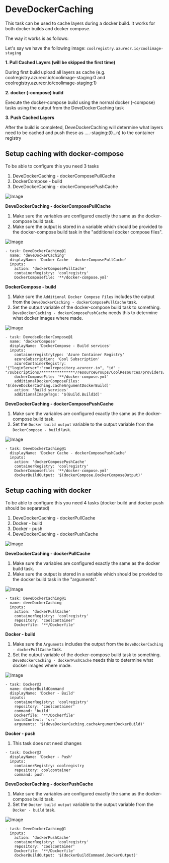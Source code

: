 # DeveDockerCaching

This task can be used to cache layers during a docker build. It works for both docker builds and docker compose.

The way it works is as follows:

Let's say we have the following image:
`coolregistry.azurecr.io/coolimage-staging`

**1. Pull Cached Layers (will be skipped the first time)**

During first build upload all layers as cache (e.g. coolregistry.azurecr.io/coolimage-staging:0 and coolregistry.azurecr.io/coolimage-staging:1)

**2. docker (-compose) build**

Execute the docker-compose build using the normal docker (-compose) tasks using the output from the DeveDockerCaching task

**3. Push Cached Layers**

After the build is completed, DeveDockerCaching will determine what layers need to be cached and push these as ....-staging:(0...n) to the container registry

## Setup caching with docker-compose

To be able to configure this you need 3 tasks

1. DeveDockerCaching - dockerComposePullCache
1. DockerCompose - build
1. DeveDockerCaching - dockerComposePushCache

![Image](Images/dockercompose_tasks.png)

**DeveDockerCaching - dockerComposePullCache**

1. Make sure the variables are configured exactly the same as the docker-compose build task.
1. Make sure the output is stored in a variable which should be provided to the docker-compose build task in the "additional docker compose files".

![Image](Images/devedockercache_dockercomposepullconfig.png)

```
- task: DeveDockerCaching@1
  name: 'deveDockerCaching'
  displayName: 'Docker Cache - dockerComposePullCache'
  inputs:
    action: 'dockerComposePullCache'
    containerRegistry: 'coolregistry'
    DockerComposefile: '**/docker-compose.yml'
```

**DockerCompose - build**

1. Make sure the `Additional Docker Compose Files` includes the output from the `DeveDockerCaching - dockerComposePullCache` task.
1. Set the output variable of the docker-compose build task to something. `DeveDockerCaching - dockerComposePushCache` needs this to determine what docker images where made.

![Image](Images/dockercomposeconfig.png)

```
- task: DevedseDockerCompose@1
  name: 'dockerCompose'
  displayName: 'DockerCompose - Build services'
  inputs:
    containerregistrytype: 'Azure Container Registry'
    azureSubscription: 'Cool Subscription'
    azureContainerRegistry: '{"loginServer":"coolrepository.azurecr.io", "id" : "/subscriptions/***************/resourceGroups/CoolResources/providers/Microsoft.ContainerRegistry/registries/coolregistry"}'
    dockerComposeFile: '**/docker-compose.yml'
    additionalDockerComposeFiles: '$(deveDockerCaching.cacheArgumentDockerBuild)'
    action: 'Build services'
    additionalImageTags: '$(Build.BuildId)'
```

**DeveDockerCaching - dockerComposePushCache**

1. Make sure the variables are configured exactly the same as the docker-compose build task.
1. Set the `Docker build output` variable to the output variable from the `DockerCompose - build` task.

![Image](Images/devedockercache_dockercomposepushconfig.png)


```
- task: DeveDockerCaching@1
  displayName: 'Docker Cache - dockerComposePushCache'
  inputs:
    action: 'dockerComposePushCache'
    containerRegistry: 'coolregistry'
    DockerComposefile: '**/docker-compose.yml'
    dockerBuildOutput: '$(dockerCompose.DockerComposeOutput)'
```

## Setup caching with docker

To be able to configure this you need 4 tasks (docker build and docker push should be separated)

1. DeveDockerCaching - dockerPullCache
1. Docker - build
1. Docker - push
1. DeveDockerCaching - dockerPushCache

![Image](Images/docker_tasks.png)

**DeveDockerCaching - dockerPullCache**

1. Make sure the variables are configured exactly the same as the docker build task.
1. Make sure the output is stored in a variable which should be provided to the docker build task in the "arguments".

![Image](Images/devedockercache_dockerpullconfig.png)

```
- task: DeveDockerCaching@1
  name: deveDockerCaching
  inputs:
    action: 'dockerPullCache'
    containerRegistry: 'coolregistry'
    repository: 'coolcontainer'
    Dockerfile: '**/Dockerfile'
```

**Docker - build**

1. Make sure the `Arguments` includes the output from the `DeveDockerCaching - dockerPullCache` task.
1. Set the output variable of the docker-compose build task to something. `DeveDockerCaching - dockerPushCache` needs this to determine what docker images where made.

![Image](Images/dockerconfig.png)

```
- task: Docker@2
  name: dockerBuildCommand
  displayName: 'Docker - Build'
  inputs:
    containerRegistry: 'coolregistry'
    repository: 'coolcontainer'
    command: 'build'
    Dockerfile: '**/Dockerfile'
    buildContext: 'src'
    arguments: '$(deveDockerCaching.cacheArgumentDockerBuild)'
```

**Docker - push**

1. This task does not need changes

```
- task: Docker@2
  displayName: 'Docker - Push'
  inputs:
    containerRegistry: coolregistry
    repository: coolcontainer
    command: push
```

**DeveDockerCaching - dockerPushCache**

1. Make sure the variables are configured exactly the same as the docker-compose build task.
1. Set the `Docker build output` variable to the output variable from the `Docker - build` task.

![Image](Images/devedockercache_dockerpushconfig.png)

```
- task: DeveDockerCaching@1
  inputs:
    action: 'dockerPushCache'
    containerRegistry: 'coolregistry'
    repository: 'coolcontainer'
    Dockerfile: '**/Dockerfile'
    dockerBuildOutput: '$(dockerBuildCommand.DockerOutput)'
```